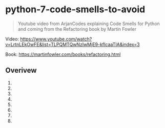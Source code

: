 # python-7-code-smells-to-avoid
> Youtube video from ArjanCodes explaining Code Smells for Python and coming from the Refactoring book by Martin Fowler

Video: https://www.youtube.com/watch?v=LrtnLEkOwFE&list=TLPQMTQwNzIwMjE9-kfIcaaTIA&index=3

Book: https://martinfowler.com/books/refactoring.html

## Overivew
1.
2. 
3.
4.
5.
6.
7.
8.


